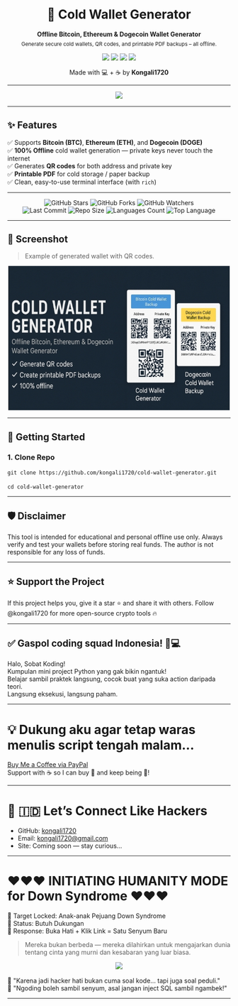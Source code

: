 <h1 align="center">🧊 Cold Wallet Generator</h1>
<p align="center">
  <b>Offline Bitcoin, Ethereum & Dogecoin Wallet Generator</b><br>
  <sub>Generate secure cold wallets, QR codes, and printable PDF backups – all offline.</sub>
</p>

<p align="center">
  <img src="https://img.shields.io/badge/Python-3.8+-blue?style=flat-square&logo=python">
  <img src="https://img.shields.io/badge/Status-Stable-brightgreen?style=flat-square">
  <img src="https://img.shields.io/badge/Security-Offline🛡️-important?style=flat-square">
  <img src="https://img.shields.io/github/license/kongali1720/cold-wallet-generator?style=flat-square">
</p>

<p align="center"> Made with 💻 + ☕ by <b>Kongali1720</b> </p>

---

<p align="center"> <img src="https://media1.giphy.com/media/v1.Y2lkPTc5MGI3NjExMTYwNnR2bTNhd2w1d24yYmN1dTRjaTlib3BidWI2ZHY4cXMwbXQwbCZlcD12MV9pbnRlcm5hbF9naWZfYnlfaWQmY3Q9Zw/DqiMTFxiXx0VaVZQbF/giphy.gif" width="300"/> </p>

---

## ✨ Features

✅ Supports **Bitcoin (BTC)**, **Ethereum (ETH)**, and **Dogecoin (DOGE)**  
✅ **100% Offline** cold wallet generation — private keys never touch the internet  
✅ Generates **QR codes** for both address and private key  
✅ **Printable PDF** for cold storage / paper backup  
✅ Clean, easy-to-use terminal interface (with `rich`)

---

<p align="center">
  <img src="https://img.shields.io/github/stars/kongali1720/cold-wallet-generator?style=social" alt="GitHub Stars">
  <img src="https://img.shields.io/github/forks/kongali1720/cold-wallet-generator?style=social" alt="GitHub Forks">
  <img src="https://img.shields.io/github/watchers/kongali1720/cold-wallet-generator?style=social" alt="GitHub Watchers">
  <br>
  <img src="https://img.shields.io/github/last-commit/kongali1720/cold-wallet-generator?style=flat-square" alt="Last Commit">
  <img src="https://img.shields.io/github/repo-size/kongali1720/cold-wallet-generator?style=flat-square" alt="Repo Size">
  <img src="https://img.shields.io/github/languages/count/kongali1720/cold-wallet-generator?style=flat-square" alt="Languages Count">
  <img src="https://img.shields.io/github/languages/top/kongali1720/cold-wallet-generator?style=flat-square" alt="Top Language">
</p>

---
## 📸 Screenshot

> Example of generated wallet with QR codes.

<p align="center">
     <img src="https://github.com/kongali1720/cold-wallet-generator/raw/main/cold_wallet_generator_kongali1720.jpg" width="500"/> </p>
</p>

---

## 🚀 Getting Started

### 1. Clone Repo

    git clone https://github.com/kongali1720/cold-wallet-generator.git

    cd cold-wallet-generator
---

## 🛡️ Disclaimer
This tool is intended for educational and personal offline use only.
Always verify and test your wallets before storing real funds.
The author is not responsible for any loss of funds.

---

## ⭐️ Support the Project
If this project helps you, give it a star ⭐ and share it with others.
Follow @kongali1720 for more open-source crypto tools 🔥

---

## ✅ Gaspol coding squad Indonesia! 🚀💻

Halo, Sobat Koding!  
Kumpulan mini project Python yang gak bikin ngantuk!  
Belajar sambil praktek langsung, cocok buat yang suka action daripada teori.  
Langsung eksekusi, langsung paham.

---

# 💡 Dukung aku agar tetap waras menulis script tengah malam...

[Buy Me a Coffee via PayPal](https://www.paypal.com/paypalme/bungtempong99)  
Support with ☕ so I can buy 🍜 and keep being 🧠!

---

# 🚀 🇮🇩 Let’s Connect Like Hackers

- GitHub: [kongali1720](https://github.com/kongali1720)  
- Email: [kongali1720@gmail.com](mailto:kongali1720@gmail.com)  
- Site: Coming soon — stay curious...

---

# ❤️❤❤️ INITIATING HUMANITY MODE for Down Syndrome ❤️❤❤️

🎯 Target Locked: Anak-anak Pejuang Down Syndrome  
📡 Status: Butuh Dukungan  
🧠 Response: Buka Hati + Klik Link = Satu Senyum Baru

> Mereka bukan berbeda — mereka dilahirkan untuk mengajarkan dunia tentang cinta yang murni dan kesabaran yang luar biasa.

<p align="center">
  <a href="https://mydonation4ds.github.io/" target="_blank">
    <img src="https://img.shields.io/badge/SUPPORT--NOW-%F0%9F%A7%A1-orange?style=for-the-badge&logo=heart" />
  </a>
</p>

🧡 "Karena jadi hacker hati bukan cuma soal kode... tapi juga soal peduli."  
🧠 "Ngoding boleh sambil senyum, asal jangan inject SQL sambil ngambek!"

---
